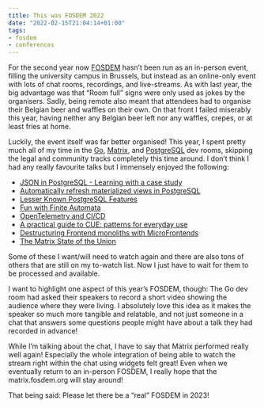 ```yaml
---
title: This was FOSDEM 2022
date: "2022-02-15T21:04:14+01:00"
tags:
- fosdem
- conferences
---
```


For the second year now [FOSDEM](https://fosdem.org/2022/) hasn’t been run as an in-person event, filling the university campus in Brussels, but instead as an online-only event with lots of chat rooms, recordings, and live-streams. As with last year, the big advantage was that “Room full” signs were only used as jokes by the organisers. Sadly, being remote also meant that attendees had to organise their Belgian beer and waffles on their own. On that front I failed miserably this year, having neither any Belgian beer left nor any waffles, crepes, or at least fries at home.

Luckily, the event itself was far better organised! This year, I spent pretty much all of my time in the [Go](https://fosdem.org/2022/schedule/track/go/), [Matrix](https://fosdem.org/2022/schedule/track/matrixorg_foundation_and_community/), and [PostgreSQL](https://fosdem.org/2022/schedule/track/postgresql/) dev rooms, skipping the legal and community tracks completely this time around. I don’t think I had any really favourite talks but I immensely enjoyed the following:

- [JSON in PostgreSQL - Learning with a case study](https://fosdem.org/2022/schedule/event/postgresql_json_in_postgresql_learning_with_a_case_study/)
- [Automatically refresh materialized views in PostgreSQL](https://fosdem.org/2022/schedule/event/postgresql_automatically_refresh_materialized_views_in_postgresql/)
- [Lesser Known PostgreSQL Features](https://fosdem.org/2022/schedule/event/postgresql_lesser_known_postgresql_features/)
- [Fun with Finite Automata](https://fosdem.org/2022/schedule/event/go_finite_automata/)
- [OpenTelemetry and CI/CD](https://fosdem.org/2022/schedule/event/opentelemetry_and_ci_cd/)
- [A practical guide to CUE: patterns for everyday use](https://fosdem.org/2022/schedule/event/cue_pratical_guide/)
- [Destructuring Frontend monoliths with MicroFrontends](https://fosdem.org/2022/schedule/event/destructuring_frontend_monoliths_with_microfrontends/)
- [The Matrix State of the Union](https://fosdem.org/2022/schedule/event/matrix_state_of_the_union/)

Some of these I want/will need to watch again and there are also tons of others that are still on my to-watch list. Now I just have to wait for them to be processed and available.

I want to highlight one aspect of this year’s FOSDEM, though: The Go dev room had asked their speakers to record a short video showing the audience where they were living. I absolutely love this idea as it makes the speaker so much more tangible and relatable, and not just someone in a chat that answers some questions people might have about a talk they had recorded in advance!

While I’m talking about the chat, I have to say that Matrix performed really well again! Especially the whole integration of being able to watch the stream right within the chat using widgets felt great! Even when we eventually return to an in-person FOSDEM, I really hope that the matrix.fosdem.org will stay around!

That being said: Please let there be a “real” FOSDEM in 2023!

